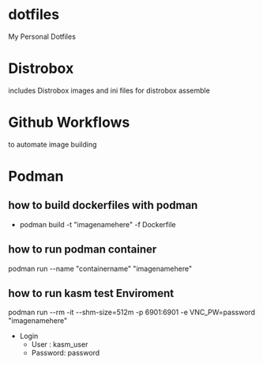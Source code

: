 # dotfiles
My Personal Dotfiles

# Distrobox
includes Distrobox images and ini files for distrobox assemble
# Github Workflows
to automate image building

# Podman 
## how to build dockerfiles with podman
- podman build -t "imagenamehere" -f Dockerfile

## how to run  podman container 
podman run --name "containername" "imagenamehere"

## how to run kasm test Enviroment 
podman run --rm -it --shm-size=512m -p 6901:6901 -e VNC_PW=password "imagenamehere"
- Login
    - User : kasm_user
    - Password: password